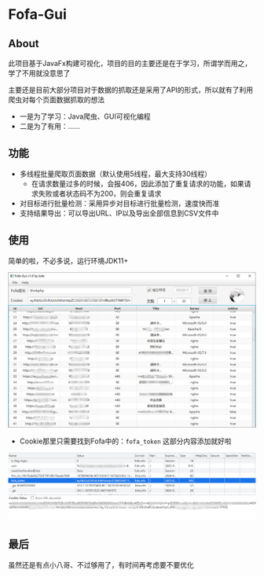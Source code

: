 # Fofa-Gui

## About

此项目基于JavaFx构建可视化，项目的目的主要还是在于学习，所谓学而用之，学了不用就没意思了

主要还是目前大部分项目对于数据的抓取还是采用了API的形式，所以就有了利用爬虫对每个页面数据抓取的想法

- 一是为了学习：Java爬虫、GUI可视化编程
- 二是为了有用：……



## 功能

- 多线程批量爬取页面数据（默认使用5线程，最大支持30线程）
  - 在请求数量过多的时候，会报406，因此添加了重复请求的功能，如果请求失败或者状态码不为200，则会重复请求
- 对目标进行批量检测：采用异步对目标进行批量检测，速度快而准
- 支持结果导出：可以导出URL、IP以及导出全部信息到CSV文件中





## 使用

简单的啦，不必多说，运行环境JDK11+

![](images/image-20230321235715983.png)



- Cookie那里只需要找到Fofa中的：`fofa_token` 这部分内容添加就好啦

![](images/image-20230321235157436.png)



## 最后

虽然还是有点小八哥、不过够用了，有时间再考虑要不要优化